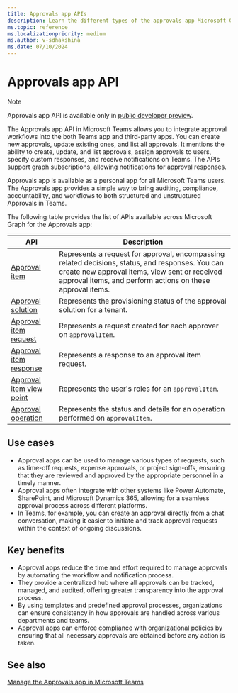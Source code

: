 ```yaml
---
title: Approvals app APIs
description: Learn the different types of the approvals app Microsoft Graph APIs for personal and third-party apps, its use cases and benefits.
ms.topic: reference
ms.localizationpriority: medium
ms.author: v-sdhakshina
ms.date: 07/10/2024
---
```


# Approvals app API

> [!NOTE]
> Approvals app API is available only in [public developer preview](~/resources/dev-preview/developer-preview-intro.md).

The Approvals app API in Microsoft Teams allows you to integrate approval workflows into the both Teams app and third-party apps. You can create new approvals, update existing ones, and list all approvals. It mentions the ability to create, update, and list approvals, assign approvals to users, specify custom responses, and receive notifications on Teams. The APIs support graph subscriptions, allowing notifications for approval responses.

Approvals app is available as a personal app for all Microsoft Teams users. The Approvals app provides a simple way to bring auditing, compliance, accountability, and workflows to both structured and unstructured Approvals in Teams.

The following table provides the list of APIs available across Microsoft Graph for the Approvals app:

| API | Description |
| ---- | ---- |
| [Approval item](/graph/api/resources/approvalitem?view=graph-rest-beta&preserve-view=true) | Represents a request for approval, encompassing related decisions, status, and responses. You can create new approval items, view sent or received approval items, and perform actions on these approval items. |
| [Approval solution](/graph/api/resources/approvalsolution?view=graph-rest-beta&preserve-view=true) | Represents the provisioning status of the approval solution for a tenant. |
| [Approval item request](/graph/api/resources/approvalitemrequest?view=graph-rest-beta&preserve-view=true) | Represents a request created for each approver on `approvalItem`. |
| [Approval item response](/graph/api/resources/approvalitemresponse?view=graph-rest-beta&preserve-view=true) | Represents a response to an approval item request. |
| [Approval item view point](/graph/api/resources/approvalitemviewpoint?view=graph-rest-beta&preserve-view=true) |Represents the user's roles for an `approvalItem`.|
| [Approval operation](/graph/api/resources/approvaloperation?view=graph-rest-beta&preserve-view=true) | Represents the status and details for an operation performed on `approvalItem`.|

## Use cases

* Approval apps can be used to manage various types of requests, such as time-off requests, expense approvals, or project sign-offs, ensuring that they are reviewed and approved by the appropriate personnel in a timely manner.
* Approval apps often integrate with other systems like Power Automate, SharePoint, and Microsoft Dynamics 365, allowing for a seamless approval process across different platforms.
* In Teams, for example, you can create an approval directly from a chat conversation, making it easier to initiate and track approval requests within the context of ongoing discussions.

## Key benefits

* Approval apps reduce the time and effort required to manage approvals by automating the workflow and notification process.
* They provide a centralized hub where all approvals can be tracked, managed, and audited, offering greater transparency into the approval process.
* By using templates and predefined approval processes, organizations can ensure consistency in how approvals are handled across various departments and teams.
* Approval apps can enforce compliance with organizational policies by ensuring that all necessary approvals are obtained before any action is taken.

## See also

[Manage the Approvals app in Microsoft Teams](/microsoftteams/approval-admin)
